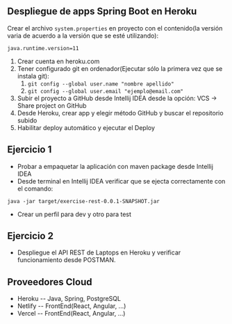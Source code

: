 ## Despliegue de apps Spring Boot en Heroku

Crear el archivo `system.properties` en proyecto con el contenido(la versión varia de acuerdo a la versión que se esté utilizando):
```
java.runtime.version=11 
```

1. Crear cuenta en heroku.com
2. Tener configurado git en ordenador(Ejecutar sólo la primera vez que se instala git):
   1. `git config --global user.name "nombre apellido"`
   2. `git config --global user.email "ejemplo@email.com"`
3. Subir el proyecto a GitHub desde Intellij IDEA desde la opción: VCS -> Share project on GitHub
4. Desde Heroku, crear app y elegir método GitHub y buscar el repositorio subido
5. Habilitar deploy automático y ejecutar el Deploy

## Ejercicio 1
* Probar a empaquetar la aplicación con maven package desde Intellij IDEA
* Desde terminal en Intellij IDEA verificar que se ejecta correctamente con el comando:
```
java -jar target/exercise-rest-0.0.1-SNAPSHOT.jar
```
* Crear un perfil para dev y otro para test

## Ejercicio 2

* Despliegue el API REST de Laptops en Heroku y verificar funcionamiento desde POSTMAN.

## Proveedores Cloud
* Heroku -- Java, Spring, PostgreSQL
* Netlify -- FrontEnd(React, Angular, ...)
* Vercel -- FrontEnd(React, Angular, ...)
